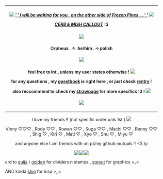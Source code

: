 ***
<h5 align="center">
  
<img src="https://goldenkamuy.crd.co/assets/images/gallery25/4f5edec0.gif?v=53e72adc"/> [' ' I will be waiting for you , on the other side of Frozen Pines . . ' '](https://open.spotify.com/track/486MJ1Z8KZyJef7SOXRkOH?si=d1a85a69caed4823) <img src="https://goldenkamuy.crd.co/assets/images/gallery25/4f5edec0.gif?v=53e72adc"/>

[CERB & MISH CALLOUT](https://docs.google.com/document/d/1z4ZlR_uJhfT6QAgw-iDPfitZJCogg3m4H8ldjWhYBFU/edit?usp=sharing) :3
<h5 align="center">
<img src="https://goldenkamuy.crd.co/assets/images/gallery03/4c142cf3.png?v=53e72adc"/>
</h5>  

<h4 align="center">
Orpheus . ✧. he/him . ⊹ polish
</h4> 
<h5 align="center">
<img src="https://media.discordapp.net/attachments/1010223180603994204/1214250537952743426/tumblr_2477159694d3bffb6a422a6938283192_f32d3434_1280_1.png?ex=65f86def&is=65e5f8ef&hm=7fdb8566c46ab2cfd1287ba388f7d2e6cb89fcc5969eb49aa3fd62c5177ff76c&=&format=webp&quality=lossless"/>
</h5>  
<h4 align="center">

feel free to int , unless my user states otherwise ! <img src="https://goldenkamuy.crd.co/assets/images/gallery26/4307b50e.gif?v=53e72adc"/>

for any questions , my [guestbook](https://ovrpheus.123guestbook.com/) is right here , or just check [rentry](https://rentry.co/biilian) !

also reccommend to check my [strawpage](https://wipyay.straw.page/) for more specifics :3 ! <img src="https://goldenkamuy.crd.co/assets/images/gallery25/c7b5add9.png?v=53e72adc"/>
</h4> 

<h5 align="center">
<img src="https://goldenkamuy.crd.co/assets/images/gallery03/4c142cf3.png?v=53e72adc"/>
</h5>  

***
<p align = "center">
I love my friends !! (not specific order unls 1st ) <img src="https://goldenkamuy.crd.co/assets/images/gallery25/bb497642.png?v=53e72adc"/>
<p>
<p align = "center">
Vinny ♡♡♡ , Rody ♡♡ , Rowan ♡♡ , Suga ♡♡ , Machi ♡♡ , Renny ♡♡ , Shig ♡ , Kiri ♡ , Mati ♡ , Xyo ♡ , Shu ♡ , Miyu ♡ 
<p>
<p align = "center">
and anyone else I am friends with on pt/my github mutuals !! <3 /p
<p>
<p align ="center">
<img src="https://goldenkamuy.crd.co/assets/images/gallery53/37c339c8.png?v=53e72adc"/><img src="https://goldenkamuy.crd.co/assets/images/gallery46/42989d1f.png?v=53e72adc"/><img src="https://goldenkamuy.crd.co/assets/images/gallery53/37c339c8.png?v=53e72adc"/>
</h5>  
</p>

crd to [ouija](https://ouija.crd.co/#) / [golden](https://goldenkamuy.crd.co/#small) for dividers n stamps , [sprout](https://www.tumblr.com/sproutsrebirth) for graphics >_<

AND kinda [shig](https://github.com/neuvilIette) for insp >_<
